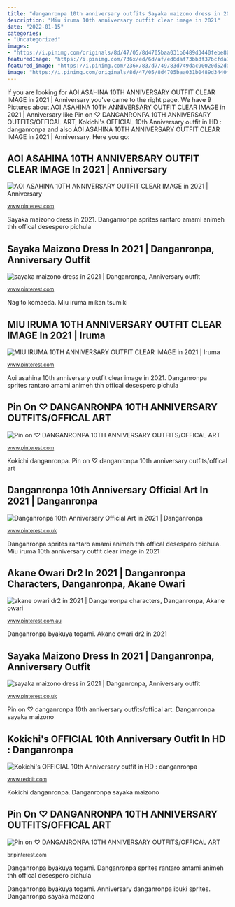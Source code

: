```yaml
---
title: "danganronpa 10th anniversary outfits Sayaka maizono dress in 2021"
description: "Miu iruma 10th anniversary outfit clear image in 2021"
date: "2022-01-15"
categories:
- "Uncategorized"
images:
- "https://i.pinimg.com/originals/8d/47/05/8d4705baa031b0489d3440febe8b7f45.jpg"
featuredImage: "https://i.pinimg.com/736x/ed/6d/af/ed6daf73bb3f37bcfda7ef6a7c2c207d.jpg"
featured_image: "https://i.pinimg.com/236x/83/d7/49/83d749dac90020d52da1a3c64e9aceaf.jpg?nii=t"
image: "https://i.pinimg.com/originals/8d/47/05/8d4705baa031b0489d3440febe8b7f45.jpg"
---
```


If you are looking for AOI ASAHINA 10TH ANNIVERSARY OUTFIT CLEAR IMAGE in 2021 | Anniversary you've came to the right page. We have 9 Pictures about AOI ASAHINA 10TH ANNIVERSARY OUTFIT CLEAR IMAGE in 2021 | Anniversary like Pin on ♡ DANGANRONPA 10TH ANNIVERSARY OUTFITS/OFFICAL ART, Kokichi&#039;s OFFICIAL 10th Anniversary outfit in HD : danganronpa and also AOI ASAHINA 10TH ANNIVERSARY OUTFIT CLEAR IMAGE in 2021 | Anniversary. Here you go:

## AOI ASAHINA 10TH ANNIVERSARY OUTFIT CLEAR IMAGE In 2021 | Anniversary

![AOI ASAHINA 10TH ANNIVERSARY OUTFIT CLEAR IMAGE in 2021 | Anniversary](https://i.pinimg.com/736x/ed/6d/af/ed6daf73bb3f37bcfda7ef6a7c2c207d.jpg "Anniversary danganronpa ibuki sprites")

<small>www.pinterest.com</small>

Sayaka maizono dress in 2021. Danganronpa sprites rantaro amami animeh thh offical desespero pichula

## Sayaka Maizono Dress In 2021 | Danganronpa, Anniversary Outfit

![sayaka maizono dress in 2021 | Danganronpa, Anniversary outfit](https://i.pinimg.com/736x/12/60/99/12609956eb78a1a737a46314254739dc.jpg "Danganronpa byakuya togami")

<small>www.pinterest.com</small>

Nagito komaeda. Miu iruma mikan tsumiki

## MIU IRUMA 10TH ANNIVERSARY OUTFIT CLEAR IMAGE In 2021 | Iruma

![MIU IRUMA 10TH ANNIVERSARY OUTFIT CLEAR IMAGE in 2021 | Iruma](https://i.pinimg.com/736x/24/2f/4e/242f4ed551c3c6002ceac488363cada3.jpg "Sayaka maizono dress in 2021")

<small>www.pinterest.com</small>

Aoi asahina 10th anniversary outfit clear image in 2021. Danganronpa sprites rantaro amami animeh thh offical desespero pichula

## Pin On ♡ DANGANRONPA 10TH ANNIVERSARY OUTFITS/OFFICAL ART

![Pin on ♡ DANGANRONPA 10TH ANNIVERSARY OUTFITS/OFFICAL ART](https://i.pinimg.com/originals/8d/47/05/8d4705baa031b0489d3440febe8b7f45.jpg "Danganronpa 10th anniversary official art in 2021")

<small>www.pinterest.com</small>

Kokichi danganronpa. Pin on ♡ danganronpa 10th anniversary outfits/offical art

## Danganronpa 10th Anniversary Official Art In 2021 | Danganronpa

![Danganronpa 10th Anniversary Official Art in 2021 | Danganronpa](https://i.pinimg.com/originals/fe/ff/2b/feff2b686cca575c96b9d7f010ce994b.jpg "Miu iruma 10th anniversary outfit clear image in 2021")

<small>www.pinterest.co.uk</small>

Danganronpa sprites rantaro amami animeh thh offical desespero pichula. Miu iruma 10th anniversary outfit clear image in 2021

## Akane Owari Dr2 In 2021 | Danganronpa Characters, Danganronpa, Akane Owari

![akane owari dr2 in 2021 | Danganronpa characters, Danganronpa, Akane owari](https://i.pinimg.com/236x/83/d7/49/83d749dac90020d52da1a3c64e9aceaf.jpg?nii=t "Nagito komaeda")

<small>www.pinterest.com.au</small>

Danganronpa byakuya togami. Akane owari dr2 in 2021

## Sayaka Maizono Dress In 2021 | Danganronpa, Anniversary Outfit

![sayaka maizono dress in 2021 | Danganronpa, Anniversary outfit](https://i.pinimg.com/236x/a1/e1/2a/a1e12aea934509161ebc00f6441879e3.jpg?nii=t "Danganronpa byakuya togami")

<small>www.pinterest.co.uk</small>

Pin on ♡ danganronpa 10th anniversary outfits/offical art. Danganronpa sayaka maizono

## Kokichi&#039;s OFFICIAL 10th Anniversary Outfit In HD : Danganronpa

![Kokichi&#039;s OFFICIAL 10th Anniversary outfit in HD : danganronpa](https://preview.redd.it/k64kv2qzt6c71.png?auto=webp&amp;s=78609e86e6f394ee8e8153dfcb1f32734de608f1 "Kokichi&#039;s official 10th anniversary outfit in hd : danganronpa")

<small>www.reddit.com</small>

Kokichi danganronpa. Danganronpa sayaka maizono

## Pin On ♡ DANGANRONPA 10TH ANNIVERSARY OUTFITS/OFFICAL ART

![Pin on ♡ DANGANRONPA 10TH ANNIVERSARY OUTFITS/OFFICAL ART](https://i.pinimg.com/736x/8d/47/05/8d4705baa031b0489d3440febe8b7f45.jpg "Sayaka maizono dress in 2021")

<small>br.pinterest.com</small>

Danganronpa byakuya togami. Danganronpa sprites rantaro amami animeh thh offical desespero pichula

Danganronpa byakuya togami. Anniversary danganronpa ibuki sprites. Danganronpa sayaka maizono
